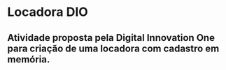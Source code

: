 # Locadora DIO
## Atividade proposta pela Digital Innovation One para criação de uma locadora com cadastro em memória.
